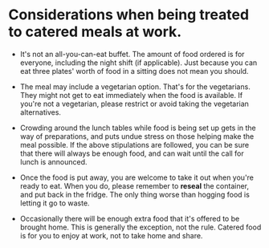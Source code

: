 # Considerations when being treated to catered meals at work.

 - It's not an all-you-can-eat buffet. The amount of food ordered is for everyone, including the night shift (if applicable). Just because you can eat three plates' worth of food in a sitting does not mean you should.

 - The meal may include a vegetarian option. That's for the vegetarians. They might not get to eat immediately when the food is available. If you're not a vegetarian, please restrict or avoid taking the vegetarian alternatives.

 - Crowding around the lunch tables while food is being set up gets in the way of preparations, and puts undue stress on those helping make the meal possible. If the above stipulations are followed, you can be sure that there will always be enough food, and can wait until the call for lunch is announced.

 - Once the food is put away, you are welcome to take it out when you're ready to eat. When you do, please remember to **reseal** the container, and put back in the fridge. The only thing worse than hogging food is letting it go to waste.

 - Occasionally there will be enough extra food that it's offered to be brought home. This is generally the exception, not the rule. Catered food is for you to enjoy at work, not to take home and share.
